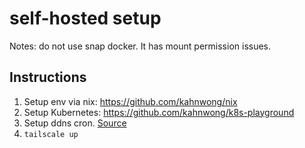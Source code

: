# self-hosted setup

Notes: do not use snap docker. It has mount permission issues.

## Instructions

1. Setup env via nix: <https://github.com/kahnwong/nix>
2. Setup Kubernetes: <https://github.com/kahnwong/k8s-playground>
3. Setup ddns cron. [Source](https://github.com/K0p1-Git/cloudflare-ddns-updater/blob/main/cloudflare-template.sh)
4. `tailscale up`

<!-- BEGIN_TF_DOCS -->

<!-- END_TF_DOCS -->